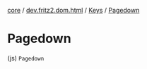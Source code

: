 [core](../../index.md) / [dev.fritz2.dom.html](../index.md) / [Keys](index.md) / [Pagedown](./-pagedown.md)

# Pagedown

(js) `Pagedown`